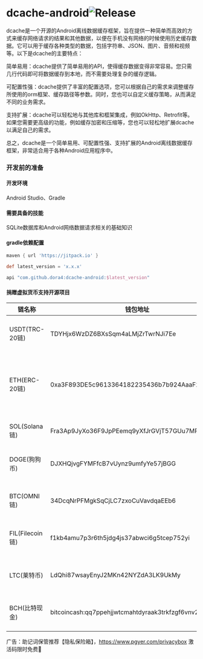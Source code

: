 # dcache-android![Release](https://jitpack.io/v/dora4/dcache-android.svg)

dcache是一个开源的Android离线数据缓存框架，旨在提供一种简单而高效的方式来缓存网络请求的结果和其他数据，以便在手机没有网络的时候使用历史缓存数据。它可以用于缓存各种类型的数据，包括字符串、JSON、图片、音频和视频等。以下是dcache的主要特点：

简单易用：dcache提供了简单易用的API，使得缓存数据变得非常容易。您只需几行代码即可将数据缓存到本地，而不需要处理复杂的缓存逻辑。

可配置性强：dcache提供了丰富的配置选项，您可以根据自己的需求来调整缓存所使用的orm框架、缓存路径等参数。同时，您也可以自定义缓存策略，从而满足不同的业务需求。

支持扩展：dcache可以轻松地与其他库和框架集成，例如OkHttp、Retrofit等。如果您需要更高级的功能，例如缓存加密和压缩等，您也可以轻松地扩展dcache以满足自己的需求。

总之，dcache是一个简单易用、可配置性强、支持扩展的Android离线数据缓存框架，非常适合用于各种Android应用程序中。









### 开发前的准备

#### 开发环境

Android Studio、Gradle

#### 需要具备的技能

SQLite数据库和Android网络数据请求相关的基础知识

#### gradle依赖配置

```groovy
maven { url 'https://jitpack.io' }

def latest_version = 'x.x.x'

api "com.github.dora4:dcache-android:$latest_version"
```

#### 捐赠虚拟货币支持开源项目

| 链名称            | 钱包地址                                               | 备注                                                         |
| --------------- | ------------------------------------------------------ | ------------------------------------------------------------ |
| USDT(TRC-20链)  | TDYHjx6WzDZ6BXsSqm4aLMjZrTwrNJi7Ee                     | 先发送github用户名至邮箱dora924666990@gmail.com再发送加密货币（推荐，转账快且手续费低） |
| ETH(ERC-20链)   | 0xa3F893DE5c9613364182235436b7b924AaaF22C1             | 先发送github用户名至邮箱dora924666990@gmail.com再发送加密货币，以太坊L1本链的chainId=1，如为以太坊兼容链，请在邮箱中说明，比如bsc的chainId=56，polygon的chainId=137 |
| SOL(Solana链)   | Fra3Ap9JyXo36F9JpPEemq9yXfJrGVjT57GUu7MPG9Dd           | 先发送github用户名至邮箱dora924666990@gmail.com再发送加密货币 |
| DOGE(狗狗币)    | DJXHQjvgFYMFfcB7vUynz9umfyYe57jBGG                     | 先发送github用户名至邮箱dora924666990@gmail.com再发送加密货币，打赏专用货币 |
| BTC(OMNI链)     | 34DcqNrPFMgkSqCjLC7zxoCuVavdqaEEb6                     | 先发送github用户名至邮箱dora924666990@gmail.com再发送加密货币，转账较慢，安全性极高 |
| FIL(Filecoin链) | 	f1kb4amu7p3r6th5jdg4js37abwci6g5tcep752yi              | 先发送github用户名至邮箱dora924666990@gmail.com再发送加密货币，转账慢，但手续费极低 |
| LTC(莱特币)   | LdQhi87wsayEnyJ2MKn42NYZdA3LK9UkMy | 先发送github用户名至邮箱dora924666990@gmail.com再发送加密货币，转账速度适中，手续费很低 |
| BCH(比特现金)   | bitcoincash:qq7ppehjjwtcmahtdyraak3trkfzgf6vnv29wnufun | 先发送github用户名至邮箱dora924666990@gmail.com再发送加密货币，转账速度适中，手续费很低 |

广告：助记词保管推荐【隐私保险箱】，https://www.pgyer.com/privacybox 激活码限时免费🎉
